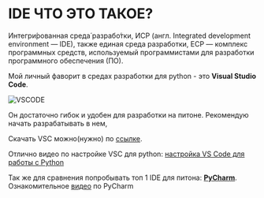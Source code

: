 # __IDE__ ЧТО ЭТО ТАКОЕ?

Интегри́рованная среда́ разрабо́тки, ИСP (англ. Integrated development environment — IDE), также единая среда разработки, ЕСР — комплекс программных средств, используемый программистами для разработки программного обеспечения (ПО).

Мой личный фаворит в средах разработки для python - это **Visual Studio Code**. 

![VSCODE](https://www.macblog.sk/wp-content/uploads/2021/03/ikysur95osy0deokuuji-380x214.png) 

Он достаточно гибок и удобен для разработки на питоне. Рекомендую начать разрабатывать в нем, 

Скачать VSC можно(нужно) по [ссылке](https://code.visualstudio.com/download). 

Отлично видео по настройке VSC для python: [
настройка VS Code для работы с Python](https://www.youtube.com/watch?v=7anhO0O3kcQ&t=237s)


Так же для сравнения попробывать топ 1 IDE для питона: [__PyCharm__](https://www.jetbrains.com/pycharm/). Ознакомительное [видео](https://www.youtube.com/watch?v=V4_QiGVQzKg&t=12s) по PyCharm
